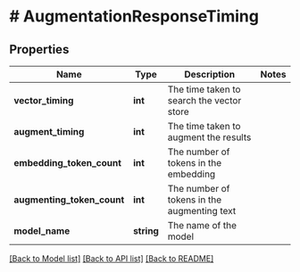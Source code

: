 # # AugmentationResponseTiming

## Properties

Name | Type | Description | Notes
------------ | ------------- | ------------- | -------------
**vector_timing** | **int** | The time taken to search the vector store |
**augment_timing** | **int** | The time taken to augment the results |
**embedding_token_count** | **int** | The number of tokens in the embedding |
**augmenting_token_count** | **int** | The number of tokens in the augmenting text |
**model_name** | **string** | The name of the model |

[[Back to Model list]](../../README.md#models) [[Back to API list]](../../README.md#endpoints) [[Back to README]](../../README.md)
